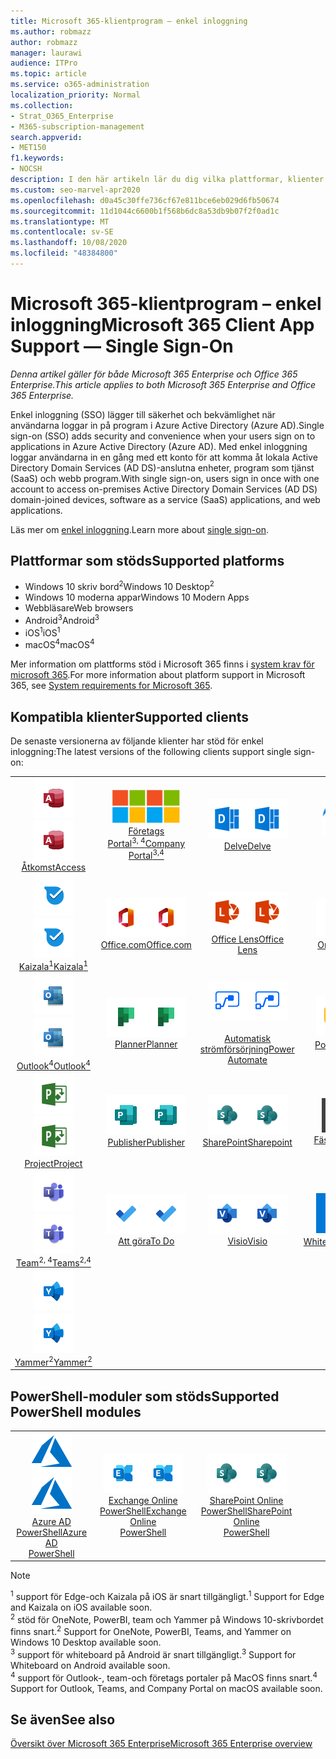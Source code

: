 ```yaml
---
title: Microsoft 365-klientprogram – enkel inloggning
ms.author: robmazz
author: robmazz
manager: laurawi
audience: ITPro
ms.topic: article
ms.service: o365-administration
localization_priority: Normal
ms.collection:
- Strat_O365_Enterprise
- M365-subscription-management
search.appverid:
- MET150
f1.keywords:
- NOCSH
description: I den här artikeln lär du dig vilka plattformar, klienter och PowerShell-moduler som stöder enkel inloggning för Microsoft 365.
ms.custom: seo-marvel-apr2020
ms.openlocfilehash: d0a45c30ffe736cf67e811bce6eb029d6fb50674
ms.sourcegitcommit: 11d1044c6600b1f568b6dc8a53db9b07f2f0ad1c
ms.translationtype: MT
ms.contentlocale: sv-SE
ms.lasthandoff: 10/08/2020
ms.locfileid: "48384800"
---
```

# <a name="microsoft-365-client-app-support--single-sign-on"></a><span data-ttu-id="b85b5-103">Microsoft 365-klientprogram – enkel inloggning</span><span class="sxs-lookup"><span data-stu-id="b85b5-103">Microsoft 365 Client App Support — Single Sign-On</span></span>

<span data-ttu-id="b85b5-104">*Denna artikel gäller för både Microsoft 365 Enterprise och Office 365 Enterprise.*</span><span class="sxs-lookup"><span data-stu-id="b85b5-104">*This article applies to both Microsoft 365 Enterprise and Office 365 Enterprise.*</span></span>

<span data-ttu-id="b85b5-105">Enkel inloggning (SSO) lägger till säkerhet och bekvämlighet när användarna loggar in på program i Azure Active Directory (Azure AD).</span><span class="sxs-lookup"><span data-stu-id="b85b5-105">Single sign-on (SSO) adds security and convenience when your users sign on to applications in Azure Active Directory (Azure AD).</span></span> <span data-ttu-id="b85b5-106">Med enkel inloggning loggar användarna in en gång med ett konto för att komma åt lokala Active Directory Domain Services (AD DS)-anslutna enheter, program som tjänst (SaaS) och webb program.</span><span class="sxs-lookup"><span data-stu-id="b85b5-106">With single sign-on, users sign in once with one account to access on-premises Active Directory Domain Services (AD DS) domain-joined devices, software as a service (SaaS) applications, and web applications.</span></span>

<span data-ttu-id="b85b5-107">Läs mer om [enkel inloggning](https://docs.microsoft.com/azure/active-directory/manage-apps/what-is-single-sign-on).</span><span class="sxs-lookup"><span data-stu-id="b85b5-107">Learn more about [single sign-on](https://docs.microsoft.com/azure/active-directory/manage-apps/what-is-single-sign-on).</span></span>

## <a name="supported-platforms"></a><span data-ttu-id="b85b5-108">Plattformar som stöds</span><span class="sxs-lookup"><span data-stu-id="b85b5-108">Supported platforms</span></span>

 - <span data-ttu-id="b85b5-109">Windows 10 skriv bord<sup>2</sup></span><span class="sxs-lookup"><span data-stu-id="b85b5-109">Windows 10 Desktop<sup>2</sup></span></span>
 - <span data-ttu-id="b85b5-110">Windows 10 moderna appar</span><span class="sxs-lookup"><span data-stu-id="b85b5-110">Windows 10 Modern Apps</span></span>
 - <span data-ttu-id="b85b5-111">Webbläsare</span><span class="sxs-lookup"><span data-stu-id="b85b5-111">Web browsers</span></span>
 - <span data-ttu-id="b85b5-112">Android<sup>3</sup></span><span class="sxs-lookup"><span data-stu-id="b85b5-112">Android<sup>3</sup></span></span>
 - <span data-ttu-id="b85b5-113">iOS<sup>1</sup></span><span class="sxs-lookup"><span data-stu-id="b85b5-113">iOS<sup>1</sup></span></span>
 - <span data-ttu-id="b85b5-114">macOS<sup>4</sup></span><span class="sxs-lookup"><span data-stu-id="b85b5-114">macOS<sup>4</sup></span></span>

<span data-ttu-id="b85b5-115">Mer information om plattforms stöd i Microsoft 365 finns i [system krav för microsoft 365](https://www.microsoft.com/microsoft-365/microsoft-365-and-office-resources).</span><span class="sxs-lookup"><span data-stu-id="b85b5-115">For more information about platform support in Microsoft 365, see [System requirements for Microsoft 365](https://www.microsoft.com/microsoft-365/microsoft-365-and-office-resources).</span></span>

## <a name="supported-clients"></a><span data-ttu-id="b85b5-116">Kompatibla klienter</span><span class="sxs-lookup"><span data-stu-id="b85b5-116">Supported clients</span></span>

<span data-ttu-id="b85b5-117">De senaste versionerna av följande klienter har stöd för enkel inloggning:</span><span class="sxs-lookup"><span data-stu-id="b85b5-117">The latest versions of the following clients support single sign-on:</span></span>

| | | | | | |
|:---:|:---:|:---:|:---:|:---:|:---:|
| <span data-ttu-id="b85b5-118">![Access-ikon](../media/o365-access-64x64.png)</span><span class="sxs-lookup"><span data-stu-id="b85b5-118">![Access icon](../media/o365-access-64x64.png)</span></span> <br> [<span data-ttu-id="b85b5-119">Åtkomst</span><span class="sxs-lookup"><span data-stu-id="b85b5-119">Access</span></span>](https://products.office.com/access) | <span data-ttu-id="b85b5-120">![Ikonen företags Portal](../media/o365-microsoft-64x64.png)</span><span class="sxs-lookup"><span data-stu-id="b85b5-120">![Company portal icon](../media/o365-microsoft-64x64.png)</span></span> <br> [<span data-ttu-id="b85b5-121">Företags <br> Portal<sup>3, 4</sup></span><span class="sxs-lookup"><span data-stu-id="b85b5-121">Company <br> Portal<sup>3,4</sup> </span></span>](https://docs.microsoft.com/intune-user-help/sign-in-to-the-company-portal) | <span data-ttu-id="b85b5-122">![Delve-ikon](../media/o365-delve-64x64.png)</span><span class="sxs-lookup"><span data-stu-id="b85b5-122">![Delve icon](../media/o365-delve-64x64.png)</span></span> <br> [<span data-ttu-id="b85b5-123">Delve</span><span class="sxs-lookup"><span data-stu-id="b85b5-123">Delve</span></span>](https://products.office.com/business/intelligent-search) | <span data-ttu-id="b85b5-124">![Ikonen kant](../media/o365-edge-64x64.png)</span><span class="sxs-lookup"><span data-stu-id="b85b5-124">![Edge icon](../media/o365-edge-64x64.png)</span></span> <br> [<span data-ttu-id="b85b5-125">Kant<sup>1</sup></span><span class="sxs-lookup"><span data-stu-id="b85b5-125">Edge<sup>1</sup></span></span>](https://www.microsoft.com/windows/microsoft-edge) | <span data-ttu-id="b85b5-126">![Excel-ikon](../media/o365-excel-64x64.png)</span><span class="sxs-lookup"><span data-stu-id="b85b5-126">![Excel icon](../media/o365-excel-64x64.png)</span></span> <br> [<span data-ttu-id="b85b5-127">Excel</span><span class="sxs-lookup"><span data-stu-id="b85b5-127">Excel</span></span>](https://products.office.com/excel) 
| <span data-ttu-id="b85b5-128">![Ikonen Kaizala](../media/o365-kaizala-64x64.png)</span><span class="sxs-lookup"><span data-stu-id="b85b5-128">![Kaizala icon](../media/o365-kaizala-64x64.png)</span></span> <br> [<span data-ttu-id="b85b5-129">Kaizala<sup>1</sup></span><span class="sxs-lookup"><span data-stu-id="b85b5-129">Kaizala<sup>1</sup></span></span>](https://products.office.com/en/business/microsoft-kaizala) | <span data-ttu-id="b85b5-130">![Ikonen Office.com](../media/o365-office-64x64.png)</span><span class="sxs-lookup"><span data-stu-id="b85b5-130">![Office.com icon](../media/o365-office-64x64.png)</span></span> <br> [<span data-ttu-id="b85b5-131">Office.com</span><span class="sxs-lookup"><span data-stu-id="b85b5-131">Office.com</span></span>](https://www.office.com/) | <span data-ttu-id="b85b5-132">![Lins ikonen](../media/o365-lens-64x64.png)</span><span class="sxs-lookup"><span data-stu-id="b85b5-132">![Lens icon](../media/o365-lens-64x64.png)</span></span> <br> [<span data-ttu-id="b85b5-133">Office Lens</span><span class="sxs-lookup"><span data-stu-id="b85b5-133">Office Lens</span></span>](https://www.microsoft.com/p/office-lens/9wzdncrfj3t8?activetab=pivot%3Aoverviewtab) | <span data-ttu-id="b85b5-134">![OneDrive för företag-ikon](../media/o365-OneDrive-64x64.png)</span><span class="sxs-lookup"><span data-stu-id="b85b5-134">![OneDrive for Business icon](../media/o365-OneDrive-64x64.png)</span></span> <br> [<span data-ttu-id="b85b5-135">OneDrive</span><span class="sxs-lookup"><span data-stu-id="b85b5-135">OneDrive</span></span>](https://products.office.com/onedrive-for-business/online-cloud-storage) | <span data-ttu-id="b85b5-136">![OneNote-ikon](../media/o365-OneNote-64x64.png)</span><span class="sxs-lookup"><span data-stu-id="b85b5-136">![OneNote icon](../media/o365-OneNote-64x64.png)</span></span> <br> [<span data-ttu-id="b85b5-137">OneNote<sup>2</sup></span><span class="sxs-lookup"><span data-stu-id="b85b5-137">OneNote<sup>2</sup></span></span>](https://products.office.com/onenote) 
| <span data-ttu-id="b85b5-138">![Outlook-ikon](../media/o365-outlook-64x64.png)</span><span class="sxs-lookup"><span data-stu-id="b85b5-138">![Outlook icon](../media/o365-outlook-64x64.png)</span></span> <br> [<span data-ttu-id="b85b5-139">Outlook<sup>4</sup></span><span class="sxs-lookup"><span data-stu-id="b85b5-139">Outlook<sup>4</sup></span></span>](https://products.office.com/outlook) | <span data-ttu-id="b85b5-140">![Planner-ikon](../media/o365-planner-64x64.png)</span><span class="sxs-lookup"><span data-stu-id="b85b5-140">![Planner icon](../media/o365-planner-64x64.png)</span></span> <br> [<span data-ttu-id="b85b5-141">Planner</span><span class="sxs-lookup"><span data-stu-id="b85b5-141">Planner</span></span>](https://products.office.com/business/task-management-software) | <span data-ttu-id="b85b5-142">![Automatisk ström indikator](../media/o365-flow-64x64.png)</span><span class="sxs-lookup"><span data-stu-id="b85b5-142">![Power Automate icon](../media/o365-flow-64x64.png)</span></span> <br> [<span data-ttu-id="b85b5-143"><br>Automatisk strömförsörjning</span><span class="sxs-lookup"><span data-stu-id="b85b5-143">Power <br> Automate</span></span>](https://flow.microsoft.com) | <span data-ttu-id="b85b5-144">![Ikonen PowerBI](../media/o365-powerbi-64x64.png)</span><span class="sxs-lookup"><span data-stu-id="b85b5-144">![PowerBI icon](../media/o365-powerbi-64x64.png)</span></span> <br> [<span data-ttu-id="b85b5-145">Power BI<sup>2</sup></span><span class="sxs-lookup"><span data-stu-id="b85b5-145">Power BI<sup>2</sup></span></span>](https://powerbi.microsoft.com)| <span data-ttu-id="b85b5-146">![PowerPoint-ikon](../media/o365-powerpoint-64x64.png)</span><span class="sxs-lookup"><span data-stu-id="b85b5-146">![PowerPoint icon](../media/o365-powerpoint-64x64.png)</span></span> <br> [<span data-ttu-id="b85b5-147">PowerPoint</span><span class="sxs-lookup"><span data-stu-id="b85b5-147">PowerPoint</span></span>](https://products.office.com/powerpoint) 
| <span data-ttu-id="b85b5-148">![Projekt ikon](../media/o365-project-64x64.png)</span><span class="sxs-lookup"><span data-stu-id="b85b5-148">![Project icon](../media/o365-project-64x64.png)</span></span> <br> [<span data-ttu-id="b85b5-149">Project</span><span class="sxs-lookup"><span data-stu-id="b85b5-149">Project</span></span>](https://products.office.com/project) | <span data-ttu-id="b85b5-150">![Ikonen Publisher](../media/o365-publisher-64x64.png)</span><span class="sxs-lookup"><span data-stu-id="b85b5-150">![Publisher icon](../media/o365-publisher-64x64.png)</span></span> <br> [<span data-ttu-id="b85b5-151">Publisher</span><span class="sxs-lookup"><span data-stu-id="b85b5-151">Publisher</span></span>](https://products.office.com/publisher) | <span data-ttu-id="b85b5-152">![SharePoint-ikon](../media/o365-sharepoint-64x64.png)</span><span class="sxs-lookup"><span data-stu-id="b85b5-152">![SharePoint icon](../media/o365-sharepoint-64x64.png)</span></span> <br> [<span data-ttu-id="b85b5-153">SharePoint</span><span class="sxs-lookup"><span data-stu-id="b85b5-153">Sharepoint</span></span>](https://products.office.com/sharepoint) | <span data-ttu-id="b85b5-154">![Ikonen fästisar](../media/o365-stickynotes-64x64.png)</span><span class="sxs-lookup"><span data-stu-id="b85b5-154">![Sticky Notes icon](../media/o365-stickynotes-64x64.png)</span></span> <br> [<span data-ttu-id="b85b5-155">Fästisar</span><span class="sxs-lookup"><span data-stu-id="b85b5-155">Sticky Notes</span></span>](https://www.microsoft.com/p/microsoft-sticky-notes/9nblggh4qghw)  | <span data-ttu-id="b85b5-156">![Sway-ikon](../media/o365-sway-64x64.png)</span><span class="sxs-lookup"><span data-stu-id="b85b5-156">![Sway icon](../media/o365-sway-64x64.png)</span></span> <br> [<span data-ttu-id="b85b5-157">Sway</span><span class="sxs-lookup"><span data-stu-id="b85b5-157">Sway</span></span>](https://sway.com) 
| <span data-ttu-id="b85b5-158">![Ikonen Teams](../media/o365-teams-64x64.png)</span><span class="sxs-lookup"><span data-stu-id="b85b5-158">![Teams icon](../media/o365-teams-64x64.png)</span></span> <br> [<span data-ttu-id="b85b5-159">Team<sup>2, 4</sup></span><span class="sxs-lookup"><span data-stu-id="b85b5-159">Teams<sup>2,4</sup></span></span>](https://products.office.com/microsoft-teams/group-chat-software) | <span data-ttu-id="b85b5-160">![Ikonen att göra](../media/o365-todo-64x64.png)</span><span class="sxs-lookup"><span data-stu-id="b85b5-160">![To Do icon](../media/o365-todo-64x64.png)</span></span> <br> [<span data-ttu-id="b85b5-161">Att göra</span><span class="sxs-lookup"><span data-stu-id="b85b5-161">To Do</span></span>](https://todo.microsoft.com) | <span data-ttu-id="b85b5-162">![Visio-ikon](../media/o365-visio-64x64.png)</span><span class="sxs-lookup"><span data-stu-id="b85b5-162">![Visio icon](../media/o365-visio-64x64.png)</span></span> <br> [<span data-ttu-id="b85b5-163">Visio</span><span class="sxs-lookup"><span data-stu-id="b85b5-163">Visio</span></span>](https://products.office.com/visio/flowchart-software) | <span data-ttu-id="b85b5-164">![Whiteboard-ikon](../media/o365-whiteboard-64x64.png)</span><span class="sxs-lookup"><span data-stu-id="b85b5-164">![Whiteboard icon](../media/o365-whiteboard-64x64.png)</span></span> <br> [<span data-ttu-id="b85b5-165">Whiteboard<sup>3</sup></span><span class="sxs-lookup"><span data-stu-id="b85b5-165">Whiteboard<sup>3</sup></span></span>](https://whiteboard.microsoft.com/) | <span data-ttu-id="b85b5-166">![Word-ikon](../media/o365-word-64x64.png)</span><span class="sxs-lookup"><span data-stu-id="b85b5-166">![Word icon](../media/o365-word-64x64.png)</span></span> <br> [<span data-ttu-id="b85b5-167">Word</span><span class="sxs-lookup"><span data-stu-id="b85b5-167">Word</span></span>](https://products.office.com/word) 
| <span data-ttu-id="b85b5-168">![Yammer-ikon](../media/o365-yammer-64x64.png)</span><span class="sxs-lookup"><span data-stu-id="b85b5-168">![Yammer icon](../media/o365-yammer-64x64.png)</span></span> <br> [<span data-ttu-id="b85b5-169">Yammer<sup>2</sup></span><span class="sxs-lookup"><span data-stu-id="b85b5-169">Yammer<sup>2</sup></span></span>](https://products.office.com/yammer/yammer-overview) |

## <a name="supported-powershell-modules"></a><span data-ttu-id="b85b5-170">PowerShell-moduler som stöds</span><span class="sxs-lookup"><span data-stu-id="b85b5-170">Supported PowerShell modules</span></span>

| | | | | | |
|:---:|:---:|:---:|:---:|:---:|:---:|
| <span data-ttu-id="b85b5-171">![Azure-ikon](../media/o365-azure-64x64.png)</span><span class="sxs-lookup"><span data-stu-id="b85b5-171">![Azure icon](../media/o365-azure-64x64.png)</span></span> <br> [<span data-ttu-id="b85b5-172">Azure AD <br> PowerShell</span><span class="sxs-lookup"><span data-stu-id="b85b5-172">Azure AD <br> PowerShell</span></span>](https://docs.microsoft.com/powershell/azure/active-directory/overview?view=azureadps-2.0) | <span data-ttu-id="b85b5-173">![Exchange-ikon](../media/o365-exchange-64x64.png)</span><span class="sxs-lookup"><span data-stu-id="b85b5-173">![Exchange icon](../media/o365-exchange-64x64.png)</span></span> <br> [<span data-ttu-id="b85b5-174">Exchange Online <br> PowerShell</span><span class="sxs-lookup"><span data-stu-id="b85b5-174">Exchange Online <br> PowerShell</span></span>](https://docs.microsoft.com/powershell/exchange/exchange-online-powershell) | <span data-ttu-id="b85b5-175">![SharePoint-ikon](../media/o365-sharepoint-64x64.png)</span><span class="sxs-lookup"><span data-stu-id="b85b5-175">![SharePoint icon](../media/o365-sharepoint-64x64.png)</span></span> <br> [<span data-ttu-id="b85b5-176">SharePoint Online <br> PowerShell</span><span class="sxs-lookup"><span data-stu-id="b85b5-176">SharePoint Online <br> PowerShell</span></span>](https://docs.microsoft.com/powershell/sharepoint/sharepoint-online/connect-sharepoint-online)

> [!NOTE]
> <span data-ttu-id="b85b5-177"><sup>1</sup> support för Edge-och Kaizala på iOS är snart tillgängligt.</span><span class="sxs-lookup"><span data-stu-id="b85b5-177"><sup>1</sup> Support for Edge and Kaizala on iOS available soon.</span></span> <br>
> <span data-ttu-id="b85b5-178"><sup>2</sup> stöd för OneNote, PowerBI, team och Yammer på Windows 10-skrivbordet finns snart.</span><span class="sxs-lookup"><span data-stu-id="b85b5-178"><sup>2</sup> Support for OneNote, PowerBI, Teams, and Yammer on Windows 10 Desktop available soon.</span></span> <br>
> <span data-ttu-id="b85b5-179"><sup>3</sup> support för whiteboard på Android är snart tillgängligt.</span><span class="sxs-lookup"><span data-stu-id="b85b5-179"><sup>3</sup> Support for Whiteboard on Android available soon.</span></span> <br>
> <span data-ttu-id="b85b5-180"><sup>4</sup> support för Outlook-, team-och företags portaler på MacOS finns snart.</span><span class="sxs-lookup"><span data-stu-id="b85b5-180"><sup>4</sup> Support for Outlook, Teams, and Company Portal on macOS available soon.</span></span> <br>

## <a name="see-also"></a><span data-ttu-id="b85b5-181">Se även</span><span class="sxs-lookup"><span data-stu-id="b85b5-181">See also</span></span>

[<span data-ttu-id="b85b5-182">Översikt över Microsoft 365 Enterprise</span><span class="sxs-lookup"><span data-stu-id="b85b5-182">Microsoft 365 Enterprise overview</span></span>](microsoft-365-overview.md)
